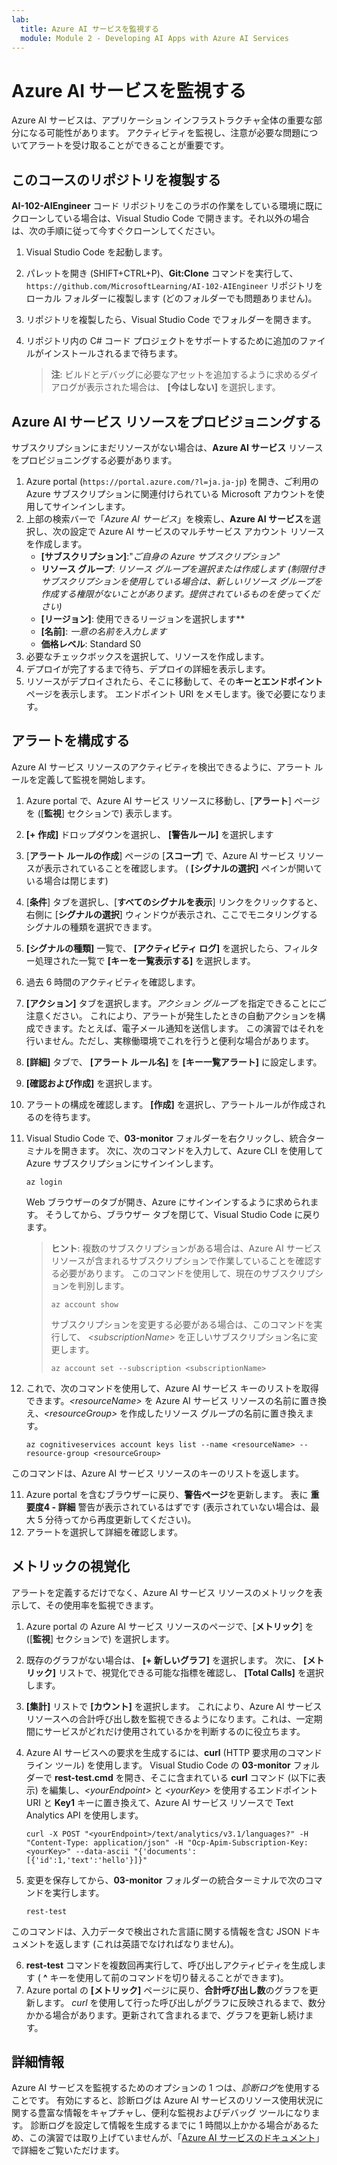 ```yaml
---
lab:
  title: Azure AI サービスを監視する
  module: Module 2 - Developing AI Apps with Azure AI Services
---
```


# Azure AI サービスを監視する

Azure AI サービスは、アプリケーション インフラストラクチャ全体の重要な部分になる可能性があります。 アクティビティを監視し、注意が必要な問題についてアラートを受け取ることができることが重要です。

## このコースのリポジトリを複製する

**AI-102-AIEngineer** コード リポジトリをこのラボの作業をしている環境に既にクローンしている場合は、Visual Studio Code で開きます。それ以外の場合は、次の手順に従って今すぐクローンしてください。

1. Visual Studio Code を起動します。
2. パレットを開き (SHIFT+CTRL+P)、**Git:Clone** コマンドを実行して、`https://github.com/MicrosoftLearning/AI-102-AIEngineer` リポジトリをローカル フォルダーに複製します (どのフォルダーでも問題ありません)。
3. リポジトリを複製したら、Visual Studio Code でフォルダーを開きます。
4. リポジトリ内の C# コード プロジェクトをサポートするために追加のファイルがインストールされるまで待ちます。

    > **注**: ビルドとデバッグに必要なアセットを追加するように求めるダイアログが表示された場合は、 **[今はしない]** を選択します。

## Azure AI サービス リソースをプロビジョニングする

サブスクリプションにまだリソースがない場合は、**Azure AI サービス** リソースをプロビジョニングする必要があります。

1. Azure portal (`https://portal.azure.com/?l=ja.ja-jp`) を開き、ご利用の Azure サブスクリプションに関連付けられている Microsoft アカウントを使用してサインインします。
2. 上部の検索バーで「*Azure AI サービス*」を検索し、**Azure AI サービス**を選択し、次の設定で Azure AI サービスのマルチサービス アカウント リソースを作成します。
    - **[サブスクリプション]**:"*ご自身の Azure サブスクリプション*"
    - **リソース グループ**: *リソース グループを選択または作成します (制限付きサブスクリプションを使用している場合は、新しいリソース グループを作成する権限がないことがあります。提供されているものを使ってください)*
    - **[リージョン]**: 使用できるリージョンを選択します**
    - **[名前]**: *一意の名前を入力します*
    - **価格レベル**: Standard S0
3. 必要なチェックボックスを選択して、リソースを作成します。
4. デプロイが完了するまで待ち、デプロイの詳細を表示します。
5. リソースがデプロイされたら、そこに移動して、その**キーとエンドポイント** ページを表示します。 エンドポイント URI をメモします。後で必要になります。

## アラートを構成する

Azure AI サービス リソースのアクティビティを検出できるように、アラート ルールを定義して監視を開始します。

1. Azure portal で、Azure AI サービス リソースに移動し、[**アラート**] ページを ([**監視**] セクションで) 表示します。
2. **[+ 作成]** ドロップダウンを選択し、 **[警告ルール]** を選択します
3. [**アラート ルールの作成**] ページの [**スコープ**] で、Azure AI サービス リソースが表示されていることを確認します。 ( **[シグナルの選択]** ペインが開いている場合は閉じます)
4. [**条件**] タブを選択し、[**すべてのシグナルを表示**] リンクをクリックすると、右側に [**シグナルの選択**] ウィンドウが表示され、ここでモニタリングするシグナルの種類を選択できます。
5. **[シグナルの種類]** 一覧で、 **[アクティビティ ログ]** を選択したら、フィルター処理された一覧で **[キーを一覧表示する]** を選択します。
6. 過去 6 時間のアクティビティを確認します。
7. **[アクション]** タブを選択します。*アクション グループ* を指定できることにご注意ください。 これにより、アラートが発生したときの自動アクションを構成できます。たとえば、電子メール通知を送信します。 この演習ではそれを行いません。ただし、実稼働環境でこれを行うと便利な場合があります。
8. **[詳細]** タブで、 **[アラート ルール名]** を **[キー一覧アラート]** に設定します。
9. **[確認および作成]** を選択します。 
10. アラートの構成を確認します。 **[作成]** を選択し、アラートルールが作成されるのを待ちます。
11. Visual Studio Code で、**03-monitor** フォルダーを右クリックし、統合ターミナルを開きます。 次に、次のコマンドを入力して、Azure CLI を使用して Azure サブスクリプションにサインインします。

    ```
    az login
    ```

    Web ブラウザーのタブが開き、Azure にサインインするように求められます。 そうしてから、ブラウザー タブを閉じて、Visual Studio Code に戻ります。

    > **ヒント**: 複数のサブスクリプションがある場合は、Azure AI サービス リソースが含まれるサブスクリプションで作業していることを確認する必要があります。  このコマンドを使用して、現在のサブスクリプションを判別します。
    >
    > ```
    > az account show
    > ```
    >
    > サブスクリプションを変更する必要がある場合は、このコマンドを実行して、 *&lt;subscriptionName&gt;* を正しいサブスクリプション名に変更します。
    >
    > ```
    > az account set --subscription <subscriptionName>
    > ```

10. これで、次のコマンドを使用して、Azure AI サービス キーのリストを取得できます。*&lt;resourceName&gt;* を Azure AI サービス リソースの名前に置き換え、*&lt;resourceGroup&gt;* を作成したリソース グループの名前に置き換えます。

    ```
    az cognitiveservices account keys list --name <resourceName> --resource-group <resourceGroup>
    ```

このコマンドは、Azure AI サービス リソースのキーのリストを返します。

11. Azure portal を含むブラウザーに戻り、**警告ページ**を更新します。 表に **重要度4 - 詳細** 警告が表示されているはずです (表示されていない場合は、最大 5 分待ってから再度更新してください)。
12. アラートを選択して詳細を確認します。

## メトリックの視覚化

アラートを定義するだけでなく、Azure AI サービス リソースのメトリックを表示して、その使用率を監視できます。

1. Azure portal の Azure AI サービス リソースのページで、[**メトリック**] を ([**監視**] セクションで) を選択します。
2. 既存のグラフがない場合は、 **[+ 新しいグラフ]** を選択します。 次に、 **[メトリック]** リストで、視覚化できる可能な指標を確認し、 **[Total Calls]** を選択します。
3. **[集計]** リストで **[カウント]** を選択します。  これにより、Azure AI サービス リソースへの合計呼び出し数を監視できるようになります。これは、一定期間にサービスがどれだけ使用されているかを判断するのに役立ちます。
4. Azure AI サービスへの要求を生成するには、**curl** (HTTP 要求用のコマンド ライン ツール) を使用します。 Visual Studio Code の **03-monitor** フォルダーで **rest-test.cmd** を開き、そこに含まれている **curl** コマンド (以下に表示) を編集し、*&lt;yourEndpoint&gt;* と *&lt;yourKey&gt;* を使用するエンドポイント URI と **Key1** キーに置き換えて、Azure AI サービス リソースで Text Analytics API を使用します。

    ```
    curl -X POST "<yourEndpoint>/text/analytics/v3.1/languages?" -H "Content-Type: application/json" -H "Ocp-Apim-Subscription-Key: <yourKey>" --data-ascii "{'documents':           [{'id':1,'text':'hello'}]}"
    ```

5. 変更を保存してから、**03-monitor** フォルダーの統合ターミナルで次のコマンドを実行します。

    ```
    rest-test
    ```

このコマンドは、入力データで検出された言語に関する情報を含む JSON ドキュメントを返します (これは英語でなければなりません)。

6. **rest-test** コマンドを複数回再実行して、呼び出しアクティビティを生成します ( **^** キーを使用して前のコマンドを切り替えることができます)。
7. Azure portal の **[メトリック]** ページに戻り、**合計呼び出し数**のグラフを更新します。 *curl* を使用して行った呼び出しがグラフに反映されるまで、数分かかる場合があります。更新されて含まれるまで、グラフを更新し続けます。

## 詳細情報

Azure AI サービスを監視するためのオプションの 1 つは、*診断ログ*を使用することです。 有効にすると、診断ログは Azure AI サービスのリソース使用状況に関する豊富な情報をキャプチャし、便利な監視およびデバッグ ツールになります。 診断ログを設定して情報を生成するまでに 1 時間以上かかる場合があるため、この演習では取り上げていませんが、「[Azure AI サービスのドキュメント](https://docs.microsoft.com/azure/cognitive-services/diagnostic-logging)」で詳細をご覧いただけます。
